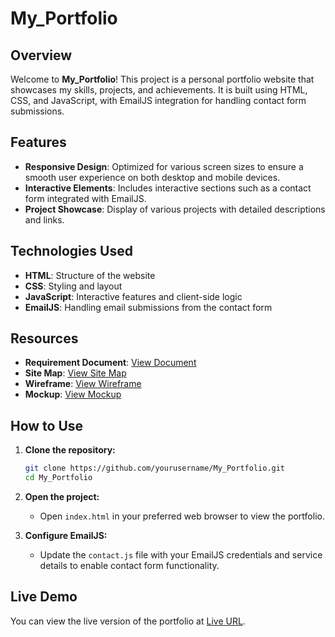 # My_Portfolio

## Overview
Welcome to **My_Portfolio**! This project is a personal portfolio website that showcases my skills, projects, and achievements. It is built using HTML, CSS, and JavaScript, with EmailJS integration for handling contact form submissions.

## Features
- **Responsive Design**: Optimized for various screen sizes to ensure a smooth user experience on both desktop and mobile devices.
- **Interactive Elements**: Includes interactive sections such as a contact form integrated with EmailJS.
- **Project Showcase**: Display of various projects with detailed descriptions and links.

## Technologies Used
- **HTML**: Structure of the website
- **CSS**: Styling and layout
- **JavaScript**: Interactive features and client-side logic
- **EmailJS**: Handling email submissions from the contact form

## Resources
- **Requirement Document**: [View Document](https://docs.google.com/document/d/174BrjrsHyI2h8EIj3HDn3wj3OZSe5ULoO5kUQGAB9dU/edit?usp=sharing)
- **Site Map**: [View Site Map](https://www.gloomaps.com/WcFQQPFNe3)
- **Wireframe**: [View Wireframe](https://drive.google.com/file/d/1c6KNtmapCTx9TCQ5bBFiTySW4u2AmvTD/view?usp=sharing)
- **Mockup**: [View Mockup](https://www.figma.com/file/pfGnpauTb2gBZQmS0fKb9v/My-Portfolio?type=design&node-id=0%3A1&mode=design&t=WlTY0zhfI6RnaFiz-1)

## How to Use
1. **Clone the repository:**
    ```sh
    git clone https://github.com/yourusername/My_Portfolio.git
    cd My_Portfolio
    ```

2. **Open the project:**
   - Open `index.html` in your preferred web browser to view the portfolio.

3. **Configure EmailJS:**
   - Update the `contact.js` file with your EmailJS credentials and service details to enable contact form functionality.

## Live Demo
You can view the live version of the portfolio at [Live URL](https://vimukthirajapaksha.me).
